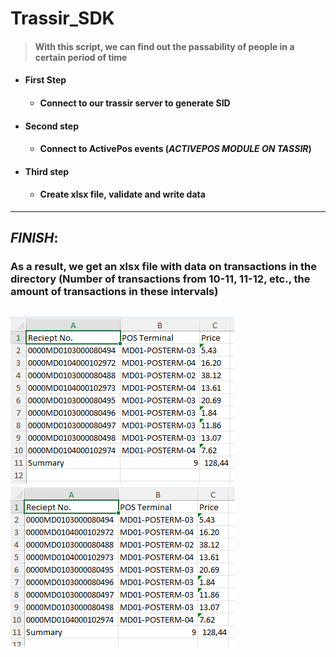 # Trassir_SDK

> #### With this script, we can find out the passability of people in a certain period of time

* #### First Step
  * #### Connect to our trassir server to generate SID 
* #### Second step
  * #### Connect to ActivePos events (_ACTIVEPOS MODULE ON TASSIR_)
* #### Third step
  * #### Create xlsx file, validate and write data


----
## _FINISH_:
###  As a result, we get an xlsx file with data on transactions in the directory (Number of transactions from 10-11, 11-12, etc., the amount of transactions in these intervals)
![img.png](media/img.png)
![img.png](media/data.png)
----